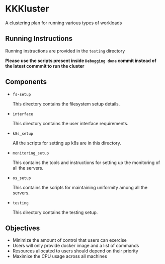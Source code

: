 # KKKluster
A clustering plan for running various types of workloads

##  Running Instructions
Running instructions are provided in the `testing` directory

**Please use the scripts present inside `Debugging done` commit instead of the latest commmit to run the cluster**

## Components

- `fs-setup`

    This directory contains the filesystem setup details.
- `interface`
    
    This directory contains the user interface requirements.
- `k8s_setup`
    
    All the scripts for setting up k8s are in this directory.
- `monitoring_setup`
    
    This contains the tools and instructions for setting up the monitoring of all the servers.
- `os_setup`
    
    This contains the scripts for maintaining uniformity among all the servers.
- `testing`
    
    This directory contains the testing setup.

## Objectives
- Minimize the amount of control that users can exercise
- Users will only provide docker image and a list of commands
- Resources allocated to users should depend on their priority
- Maximixe the CPU usage across all machines


